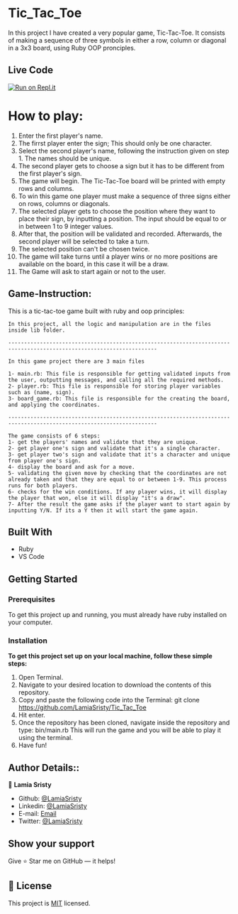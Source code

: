 # Tic_Tac_Toe
In this project I have created a very popular game, Tic-Tac-Toe. It consists of making a sequence of three symbols in either a row, column or diagonal in a 3x3 board, using Ruby OOP pronciples.

## Live Code
[![Run on Repl.it](https://repl.it/badge/github/acushlakoncept/Enumerable)](https://repl.it/@lamiasristy/TicTacToe)


# How to play:
1. Enter the first player's name.
2. The firrst player enter the sign; This should only be one character.
3. Select the second player's name, following the instruction given on step 1. The names should be unique.
4. The second player gets to choose a sign but it has to be different from the first player's sign.
5. The game will begin. The Tic-Tac-Toe board will be printed with empty rows and columns.
6. To win this game one player must make a sequence of three signs either on rows, columns or diagonals.
7. The selected player gets to choose the position where they want to place their sign, by inputting a position. The input should be equal to or in between 1 to 9 integer values.
8. After that, the position will be validated and recorded. Afterwards, the second player will be selected to take a turn.
9. The selected position can't be chosen twice.
10. The game will take turns until a player wins or no more positions are available on the board, in this case it will be a draw.
11. The Game will ask to start again or not to the user.


## Game-Instruction:

This is a tic-tac-toe game built with ruby and oop principles:

    In this project, all the logic and manipulation are in the files inside lib folder.

    ---------------------------------------------------------------------------------------------------------------------

    In this game project there are 3 main files 

    1- main.rb: This file is responsible for getting validated inputs from the user, outputting messages, and calling all the required methods.
    2- player.rb: This file is responsible for storing player variables such as (name, sign).
    3- board_game.rb: This file is responsible for the creating the board, and applying the coordinates.	  

    ---------------------------------------------------------------------------------------------------------------------

    The game consists of 6 steps:
    1- get the players' names and validate that they are unique.
    2- get player one's sign and validate that it's a single character.
    3- get player two's sign and validate that it's a character and unique from player one's sign.
    4- display the board and ask for a move.
    5- validating the given move by checking that the coordinates are not already taken and that they are equal to or between 1-9. This process runs for both players.
    6- checks for the win conditions. If any player wins, it will display the player that won, else it will display "it's a draw".
    7- After the result the game asks if the player want to start again by inputting Y/N. If its a Y then it will start the game again.


## Built With

- Ruby
- VS Code

## Getting Started

### Prerequisites

To get this project up and running, you must already have ruby installed on your computer.

### Installation

**To get this project set up on your local machine, follow these simple steps:**

1. Open Terminal.
2. Navigate to your desired location to download the contents of this repository.
3. Copy and paste the following code into the Terminal:
    git clone https://github.com/LamiaSristy/Tic_Tac_Toe
4. Hit enter.
5. Once the repository has been cloned, navigate inside the repository and type:
    bin/main.rb
    This will run the game and you will be able to play it using the terminal.
6. Have fun!

## Author Details::

👤 **Lamia Sristy**

- Github: [@LamiaSristy](https://github.com/LamiaSristy)
- Linkedin: [@LamiaSristy](https://www.linkedin.com/in/lamia-hemayet-sristy/)
- E-mail: <a href="mailto:lamiasristy@gmail.com?subject=Hello Lamia!">Email</a>  
- Twitter: [@LamiaSristy](https://twitter.com/lsristy1)


## Show your support

Give ⭐ Star me on GitHub — it helps!

## 📝 License

This project is [MIT](lic.url) licensed.    
